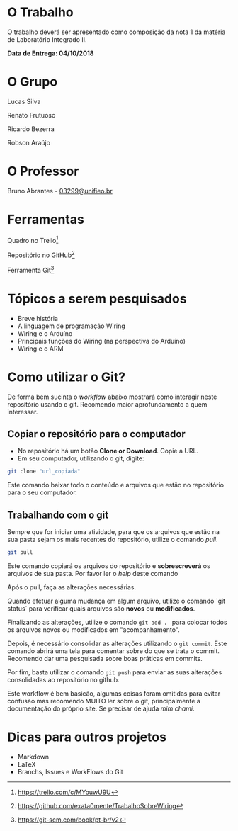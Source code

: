 O Trabalho
==========

O trabalho deverá ser apresentado como composição da nota 1 da matéria de Laboratório Integrado II.

**Data de Entrega: 04/10/2018**

O Grupo
=======

Lucas Silva

Renato Frutuoso

Ricardo Bezerra

Robson Araújo

O Professor
===========

Bruno Abrantes - 03299@unifieo.br

Ferramentas
=============
Quadro no Trello[^1]

Repositório no GitHub[^2]

Ferramenta Git[^3]


Tópicos a serem pesquisados
==========================

* Breve história
* A linguagem de programação Wiring
* Wiring e o Arduíno
* Principais funções do Wiring (na perspectiva do Arduíno)
* Wiring e o ARM

Como utilizar o Git?
=====================

De forma bem sucinta o *workflow* abaixo mostrará como interagir neste repositório usando o git. Recomendo maior aprofundamento a quem interessar.

Copiar o repositório para o computador
---------

* No repositório há um botão **Clone or Download**. Copie a URL.
* Em seu computador, utilizando o git, digite:

```bash
git clone "url_copiada"
```

Este comando baixar todo o conteúdo e arquivos que estão no repositório para o seu computador.

Trabalhando com o git
---------------------

Sempre que for iniciar uma atividade, para que os arquivos que estão na sua pasta sejam os mais recentes do repositório, utilize o comando *pull*.

```bash
git pull
```

Este comando copiará os arquivos do repositório e **sobrescreverá** os arquivos de sua pasta. Por favor ler o *help* deste comando

Após o pull, faça as alterações necessárias.

Quando efetuar alguma mudança em algum arquivo, utilize o comando ´git status´ para verificar quais arquivos são **novos** ou **modificados**.

Finalizando as alterações, utilize o comando ```git add . ``` para colocar todos os arquivos novos ou modificados em "acompanhamento".

Depois, é necessário consolidar as alterações utilizando o ```git commit```. Este comando abrirá uma tela para comentar sobre do que se trata o commit. Recomendo dar uma pesquisada sobre boas práticas em commits.

Por fim, basta utilizar o comando ```git push``` para enviar as suas alterações consolidadas ao repositório no github.

Este workflow é bem basicão, algumas coisas foram omitidas para evitar confusão mas recomendo MUITO ler sobre o git, principalmente a documentação do próprio site. Se precisar de ajuda *mim chami*.


Dicas para outros projetos
=========================

* Markdown
* LaTeX
* Branchs, Issues e WorkFlows do Git

[^1]: https://trello.com/c/MYouwU9U
[^2]: https://github.com/exata0mente/TrabalhoSobreWiring 
[^3]: https://git-scm.com/book/pt-br/v2
